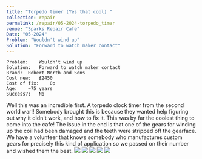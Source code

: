 ```yaml
---
title: "Torpedo timer (Yes that cool) "
collection: repair
permalink: /repair/05-2024-torpedo_timer
venue: "Sparks Repair Cafe"
Date: "05-2024"
Problem: "Wouldn't wind up"
Solution: "Forward to watch maker contact"
---
```

```
Problem:    Wouldn't wind up 
Solution:   Forward to watch maker contact 
Brand:  Robert North and Sons 
Cost new:   £2450 
Cost of fix:    0p 
Age:    ~75 years 
Success?:   No 
```
Well this was an incredible first. A torpedo clock timer from the second world war!! Somebody brought this is because they wanted help figuring out why it didn&apos;t work, and how to fix it. This was by far the coolest thing to come into the cafe! The issue in the end is that one of the gears for winding up the coil had been damaged and the teeth were stripped off the gearface. We have a volunteer that knows somebody who manufactures custom gears for precisely this kind of application so we passed on their number and wished them the best.
![](/images/repair_cafe/torpedo_timer/torpedo_timer_1.jpg)
![](/images/repair_cafe/torpedo_timer/torpedo_timer_2.jpg)
![](/images/repair_cafe/torpedo_timer/torpedo_timer_3.jpg)
![](/images/repair_cafe/torpedo_timer/torpedo_timer_4.jpg)
![](/images/repair_cafe/torpedo_timer/torpedo_timer_5.jpg)
